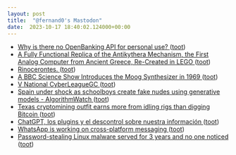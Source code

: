 ```yaml
---
layout: post
title:  "@fernand0's Mastodon"
date:  2023-10-17 18:40:02.124000+00:00
---
```

*  [Why is there no OpenBanking API for personal use? ](https://shkspr.mobi/blog/2023/10/why-is-there-no-openbanking-api-for-personal-use) ([toot](https://mastodon.social/@fernand0/111251816587090872))
*  [A Fully Functional Replica of the Antikythera Mechanism, the First Analog Computer from Ancient Greece, Re-Created in LEGO ](https://www.openculture.com/2023/09/the-antikythera-mechanism-the-first-analog-computer-from-ancient-greece-re-created-in-lego.htm) ([toot](https://mastodon.social/@fernand0/111251511289666747))
*  [Rinocerontes. ](https://avecesunafoto.wordpress.com/2023/10/17/rinocerontes) ([toot](https://mastodon.social/@fernand0/111251505917839646))
*  [A BBC Science Show Introduces the Moog Synthesizer in 1969 ](https://www.openculture.com/2023/10/a-bbc-science-show-introduces-the-moog-synthesizer-in-1969.htm) ([toot](https://mastodon.social/@fernand0/111251201307775570))
*  [V National CyberLeagueGC   ](https://www.unizar.es/actualidad/vernoticia_ng.php?id=75607) ([toot](https://mastodon.social/@fernand0/111250979400968360))
*  [Spain under shock as schoolboys create fake nudes using generative models - AlgorithmWatch ](https://algorithmwatch.org/en/spain-schoolboys-create-fake-nudes-ai) ([toot](https://mastodon.social/@fernand0/111250858850937207))
*  [Texas cryptomining outfit earns more from idling rigs than digging Bitcoin ](https://www.theregister.com/2023/09/07/texas_crypto_mining_outfit_energy) ([toot](https://mastodon.social/@fernand0/111250542535408802))
*  [ChatGPT, los plugins y el descontrol sobre nuestra información ](https://fernand0.github.io//chatGPT-plugins-exfiltracion) ([toot](https://mastodon.social/@fernand0/111250397085303536))
*  [WhatsApp is working on cross-platform messaging ](https://www.theverge.com/2023/9/10/23866912/whatsapp-cross-platform-messaging-eu-dma-met) ([toot](https://mastodon.social/@fernand0/111250329046989496))
*  [Password-stealing Linux malware served for 3 years and no one noticed ](https://arstechnica.com/security/2023/09/password-stealing-linux-malware-served-for-3-years-and-no-one-noticed) ([toot](https://mastodon.social/@fernand0/111250092575369348))

